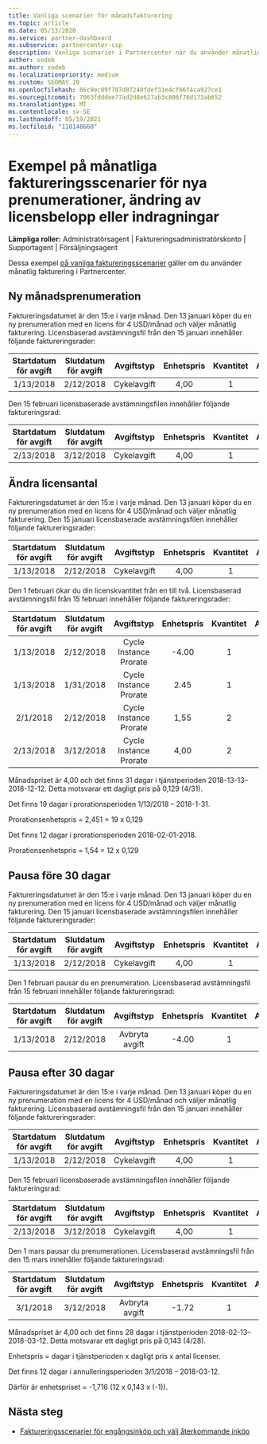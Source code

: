 ```yaml
---
title: Vanliga scenarier för månadsfakturering
ms.topic: article
ms.date: 05/13/2020
ms.service: partner-dashboard
ms.subservice: partnercenter-csp
description: Vanliga scenarier i Partnercenter när du använder månatlig fakturering – omfattar att lägga till nya prenumerationer, ändra licensantal och pausa prenumerationer.
author: sodeb
ms.author: sodeb
ms.localizationpriority: medium
ms.custom: SEOMAY.20
ms.openlocfilehash: 66c9ec09f707d87248fdef31e4cf66f4ca927ce1
ms.sourcegitcommit: 7063fdddee77ad2d8e627ab3c806f76d173ab652
ms.translationtype: MT
ms.contentlocale: sv-SE
ms.lasthandoff: 05/19/2021
ms.locfileid: "110148660"
---
```

# <a name="sample-monthly-billing-scenarios-for-new-subscriptions-changing-license-amounts-or-suspensions"></a>Exempel på månatliga faktureringsscenarier för nya prenumerationer, ändring av licensbelopp eller indragningar

**Lämpliga roller:** Administratörsagent | Faktureringsadministratörskonto | Supportagent | Försäljningsagent

Dessa exempel [på vanliga faktureringsscenarier](common-billing-scenarios.md) gäller om du använder månatlig fakturering i Partnercenter.

## <a name="new-monthly-subscription"></a>Ny månadsprenumeration

Faktureringsdatumet är den 15:e i varje månad. Den 13 januari köper du en ny prenumeration med en licens för 4 USD/månad och väljer månatlig fakturering. Licensbaserad avstämningsfil från den 15 januari innehåller följande faktureringsrader:

|Startdatum för avgift |Slutdatum för avgift |Avgiftstyp |Enhetspris |Kvantitet |Amount |
|       :---:      |    :---:       | :---:      |:---:      |:---:    |:---:  |
|1/13/2018         |2/12/2018    |Cykelavgift   |4,00       |1        |4,00 |

Den 15 februari licensbaserade avstämningsfilen innehåller följande faktureringsrad:

|Startdatum för avgift |Slutdatum för avgift |Avgiftstyp |Enhetspris |Kvantitet |Amount |
|       :---:      |    :---:       | :---:      |:---:      |:---:    |:---:  |
|2/13/2018         |3/12/2018    |Cykelavgift   |4,00       |1        |4,00 |

## <a name="change-license-quantity"></a>Ändra licensantal

Faktureringsdatumet är den 15:e i varje månad. Den 13 januari köper du en ny prenumeration med en licens för 4 USD/månad och väljer månatlig fakturering. Den 15 januari licensbaserade avstämningsfilen innehåller följande faktureringsrader:

|Startdatum för avgift |Slutdatum för avgift |Avgiftstyp |Enhetspris |Kvantitet |Amount |
|       :---:      |    :---:       | :---:      |:---:      |:---:    |:---:  |
|1/13/2018         |2/12/2018    |Cykelavgift   |4,00       |1        |4,00    |

Den 1 februari ökar du din licenskvantitet från en till två. Licensbaserad avstämningsfil från 15 februari innehåller följande faktureringsrader:

|Startdatum för avgift |Slutdatum för avgift |Avgiftstyp |Enhetspris |Kvantitet |Amount |
|       :---:      |    :---:       | :---:      |:---:      |:---:    |:---:  |
| 1/13/2018        |2/12/2018    |Cycle Instance Prorate   |-4.00       |1        |-4.00   |
|1/13/2018         |1/31/2018    | Cycle Instance Prorate   |2.45       |1        |2.45    |
|2/1/2018         |2/12/2018    | Cycle Instance Prorate   |1,55       |2        |3.10    |
|2/13/2018         |3/12/2018    | Cycle Instance Prorate   |4,00       |2        |8.00    |

Månadspriset är 4,00 och det finns 31 dagar i tjänstperioden 2018-13-13– 2018-12-12. Detta motsvarar ett dagligt pris på 0,129 (4/31).

Det finns 19 dagar i prorationsperioden 1/13/2018 – 2018-1-31.

Prorationsenhetspris = 2,451 = 19 x 0,129

Det finns 12 dagar i prorationsperioden 2018-02-01-2018.

Prorationsenhetspris = 1,54 = 12 x 0,129

## <a name="suspend-before-30-days"></a>Pausa före 30 dagar

Faktureringsdatumet är den 15:e i varje månad. Den 13 januari köper du en ny prenumeration med en licens för 4 USD/månad och väljer månatlig fakturering. Den 15 januari licensbaserade avstämningsfilen innehåller följande faktureringsrader:

|Startdatum för avgift |Slutdatum för avgift |Avgiftstyp |Enhetspris |Kvantitet |Amount |
|       :---:      |    :---:       | :---:      |:---:      |:---:    |:---:  |
|1/13/2018         |2/12/2018    |Cykelavgift   |4,00       |1        |4,00    |

Den 1 februari pausar du en prenumeration. Licensbaserad avstämningsfil från 15 februari innehåller följande faktureringsrad:

|Startdatum för avgift |Slutdatum för avgift |Avgiftstyp |Enhetspris |Kvantitet |Amount |
|       :---:      |    :---:       | :---:      |:---:      |:---:    |:---:  |
1/13/2018|2/12/2018|Avbryta avgift|-4.00|1|-4.00

## <a name="suspend-after-30-days"></a>Pausa efter 30 dagar

Faktureringsdatumet är den 15:e i varje månad. Den 13 januari köper du en ny prenumeration med en licens för 4 USD/månad och väljer månatlig fakturering. Licensbaserad avstämningsfil från den 15 januari innehåller följande faktureringsrader:

|Startdatum för avgift |Slutdatum för avgift |Avgiftstyp |Enhetspris |Kvantitet |Amount |
|       :---:      |    :---:       | :---:      |:---:      |:---:    |:---:  |
1/13/2018|2/12/2018|Cykelavgift|4,00|1|4,00

Den 15 februari licensbaserade avstämningsfilen innehåller följande faktureringsrad:

|Startdatum för avgift |Slutdatum för avgift |Avgiftstyp |Enhetspris |Kvantitet |Amount |
|       :---:      |    :---:       | :---:      |:---:      |:---:    |:---:  |
2/13/2018|3/12/2018|Cykelavgift|4,00|1|4,00

Den 1 mars pausar du prenumerationen. Licensbaserad avstämningsfil från den 15 mars innehåller följande faktureringsrad:

|Startdatum för avgift |Slutdatum för avgift |Avgiftstyp |Enhetspris |Kvantitet |Amount |
|       :---:      |    :---:       | :---:      |:---:      |:---:    |:---:  |
3/1/2018|3/12/2018|Avbryta avgift|-1.72|1|-1.72

Månadspriset är 4,00 och det finns 28 dagar i tjänstperioden 2018-02-13– 2018-03-12. Detta motsvarar ett dagligt pris på 0,143 (4/28).

Enhetspris = dagar i tjänstperioden x dagligt pris x antal licenser.

Det finns 12 dagar i annulleringsperioden 3/1/2018 – 2018-03-12.

Därför är enhetspriset = -1,716 (12 x 0,143 x (-1)).

## <a name="next-steps"></a>Nästa steg

- [Faktureringsscenarier för engångsinköp och välj återkommande inköp](common-billing-scenarios-onetime-recurring.md)
